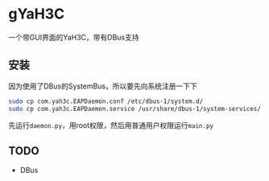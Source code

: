 # gYaH3C
一个带GUI界面的YaH3C，带有DBus支持

## 安装
因为使用了DBus的SystemBus，所以要先向系统注册一下下
```bash
sudo cp com.yah3c.EAPDaemon.conf /etc/dbus-1/system.d/
sudo cp com.yah3c.EAPDaemon.service /usr/share/dbus-1/system-services/
```

先运行`daemon.py`，用root权限，然后用普通用户权限运行`main.py`
## TODO
* DBus
